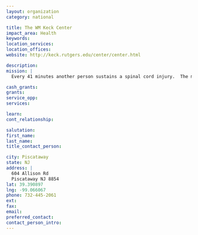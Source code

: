 ```yaml
---
layout: organization
category: national

title: The WM Keck Center
impact_area: Health
keywords: 
location_services: 
location_offices: 
website: http://keck.rutgers.edu/center/center.html

description: 
mission: |
  Every 41 minutes another person sustains a spinal cord injury.  The mission of the W. M. Keck Center for Collaborative Neuroscience is the development of effective treatments for acute and chronic spinal cord injuries and to move these discoveries from laboratory to human lives as rapidly as possible.

cash_grants: 
grants: 
service_opp: 
services: 

learn: 
cont_relationship: 

salutation: 
first_name: 
last_name: 
title_contact_person: 

city: Piscataway
state: NJ
address: |
  604 Allison Rd  
  Piscataway NJ 8854
lat: 39.390897
lng: -99.066067
phone: 732-445-2061
ext: 
fax: 
email: 
preferred_contact: 
contact_person_intro: 
---
```

